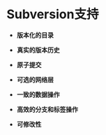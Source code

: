 # Subversion支持

- **版本化的目录**

- **真实的版本历史**

- **原子提交**

- **可选的网络层**

- **一致的数据操作**

- **高效的分支和标签操作**

- **可修改性**
